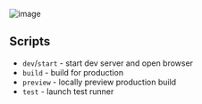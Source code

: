 ![image](https://github.com/den-eshchenko/todos/assets/87363848/e5b3eacd-7589-4a2c-848b-44ed68903295)


## Scripts

- `dev`/`start` - start dev server and open browser
- `build` - build for production
- `preview` - locally preview production build
- `test` - launch test runner
